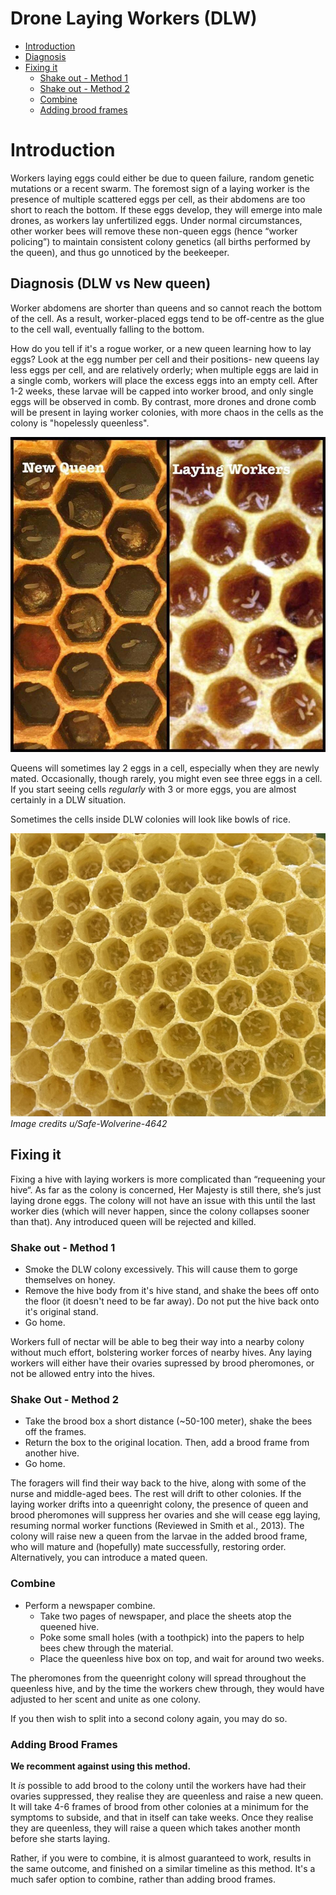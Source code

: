 # Drone Laying Workers (DLW)

* [Introduction](#introduction)
* [Diagnosis](#laying-worker-or-a-newly-mated-queen)
* [Fixing it](#fixing-it)
    * [Shake out - Method 1](#shake-out---method-1)
    * [Shake out - Method 2](#shake-out---method-2)
    * [Combine](#combine)
    * [Adding brood frames](#adding-brood-frames)

# Introduction

Workers laying eggs could either be due to queen failure, random genetic mutations or a recent swarm. The foremost sign of a laying worker is the presence of multiple scattered eggs per cell, as their abdomens are too short to reach the bottom. If these eggs develop, they will emerge into male drones, as workers lay unfertilized eggs. Under normal circumstances, other worker bees will remove these non-queen eggs (hence “worker policing”) to maintain consistent colony genetics (all births performed by the queen), and thus go unnoticed by the beekeeper.

## Diagnosis (DLW vs New queen)

Worker abdomens are shorter than queens and so cannot reach the bottom of the cell. As a result, worker-placed eggs tend to be off-centre as the glue to the cell wall, eventually falling to the bottom. 

How do you tell if it's a rogue worker, or a new queen learning how to lay eggs? Look at the egg number per cell and their positions- new queens lay less eggs per cell, and are relatively orderly; when multiple eggs are laid in a single comb, workers will place the excess eggs into an empty cell. After 1-2 weeks, these larvae will be capped into worker brood, and only single eggs will be observed in comb. By contrast, more drones and drone comb will be present in laying worker colonies, with more chaos in the cells as the colony is "hopelessly queenless".

![image showing difference between queen laid eggs and a laying worker](/images/dlw_vs_new_queen.jpg)

Queens will sometimes lay 2 eggs in a cell, especially when they are newly mated. Occasionally, though rarely, you might even see three eggs in a cell. If you start seeing cells *regularly* with 3 or more eggs, you are almost certainly in a DLW situation.

Sometimes the cells inside DLW colonies will look like bowls of rice.

![image showing the rice bowl of worker laid eggs](/images/laying_worker_rice_bowl.jpeg)
*Image credits u/Safe-Wolverine-4642*


## Fixing it
Fixing a hive with laying workers is more complicated than “requeening your hive“. As far as the colony is concerned, Her Majesty is still there, she’s just laying drone eggs. The colony will not have an issue with this until the last worker dies (which will never happen, since the colony collapses sooner than that). Any introduced queen will be rejected and killed.

### Shake out - Method 1

* Smoke the DLW colony excessively. This will cause them to gorge themselves on honey.
* Remove the hive body from it's hive stand, and shake the bees off onto the floor (it doesn't need to be far away). Do not put the hive back onto it's original stand.
* Go home. 

Workers full of nectar will be able to beg their way into a nearby colony without much effort, bolstering worker forces of nearby hives. Any laying workers will either have their ovaries supressed by brood pheromones, or not be allowed entry into the hives.

### Shake Out - Method 2

* Take the brood box a short distance (~50-100 meter), shake the bees off the frames. 
* Return the box to the original location. Then, add a brood frame from another hive.
* Go home.

The foragers will find their way back to the hive, along with some of the nurse and middle-aged bees. The rest will drift to other colonies. If the laying worker drifts into a queenright colony, the presence of queen and brood pheromones will suppress her ovaries and she will cease egg laying, resuming normal worker functions (Reviewed in Smith et al., 2013). The colony will raise new a queen from the larvae in the added brood frame, who will mature and (hopefully) mate successfully, restoring order. Alternatively, you can introduce a mated queen.

### Combine

* Perform a newspaper combine.
    * Take two pages of newspaper, and place the sheets atop the queened hive. 
    * Poke some small holes (with a toothpick) into the papers to help bees chew through the material.
    * Place the queenless hive box on top, and wait for around two weeks. 

The pheromones from the queenright colony will spread throughout the queenless hive, and by the time the workers chew through, they would have adjusted to her scent and unite as one colony.

If you then wish to split into a second colony again, you may do so.

### Adding Brood Frames

**We recomment against using this method.**

It *is* possible to add brood to the colony until the workers have had their ovaries suppressed, they realise they are queenless and raise a new queen. It will take 4-6 frames of brood from other colonies at a minimum for the symptoms to subside, and that in itself can take weeks. Once they realise they are queenless, they will raise a queen which takes another month before she starts laying. 

Rather, if you were to combine, it is almost guaranteed to work, results in the same outcome, and finished on a similar timeline as this method. It's a much safer option to combine, rather than adding brood frames.